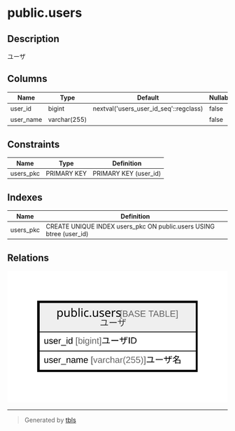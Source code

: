 # public.users

## Description

ユーザ

## Columns

| Name | Type | Default | Nullable | Children | Parents | Comment |
| ---- | ---- | ------- | -------- | -------- | ------- | ------- |
| user_id | bigint | nextval('users_user_id_seq'::regclass) | false |  |  | ユーザID |
| user_name | varchar(255) |  | false |  |  | ユーザ名 |

## Constraints

| Name | Type | Definition |
| ---- | ---- | ---------- |
| users_pkc | PRIMARY KEY | PRIMARY KEY (user_id) |

## Indexes

| Name | Definition |
| ---- | ---------- |
| users_pkc | CREATE UNIQUE INDEX users_pkc ON public.users USING btree (user_id) |

## Relations

![er](public.users.svg)

---

> Generated by [tbls](https://github.com/k1LoW/tbls)
